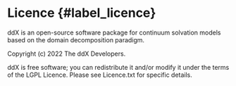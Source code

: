 # Licence  {#label_licence}
ddX is an open-source software package for continuum solvation models based on the domain decomposition paradigm.

Copyright (c) 2022 The ddX Developers.

ddX is free software; you can redistribute it and/or modify it under the terms of the LGPL Licence. Please see Licence.txt for specific details.



